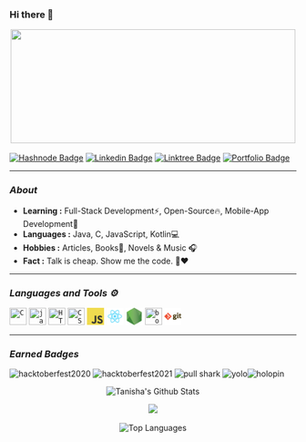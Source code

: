 ### Hi there 👋

<!--
**TANISHA3665/tanisha3665** is a ✨ _special_ ✨ repository because its `README.md` (this file) appears on your GitHub profile.

Here are some ideas to get you started:

- 🔭 I’m currently working on ...
- 🌱 I’m currently learning ...
- 👯 I’m looking to collaborate on ...
- 🤔 I’m looking for help with ...
- 💬 Ask me about ...
- 📫 How to reach me: ...
- 😄 Pronouns: ...
- ⚡ Fun fact: ...
-->



<p align="center">
  <img width="500" height="200" src="https://user-images.githubusercontent.com/62883463/236630159-7f62b826-c938-4f0f-aa38-fe7b7fbe0e9f.gif">
</p>

 [![Hashnode Badge](https://img.shields.io/badge/-tanisha-03a9f4?style=flat-square&logo=Hashnode&logoColor=white&link=https://tanishaaaa.hashnode.dev/)](https://tanishaaaa.hashnode.dev/)  [![Linkedin Badge](https://img.shields.io/badge/-tanisha-darkblue?style=flat-square&logo=Linkedin&logoColor=white&link=https://www.linkedin.com/in/tanisha-jaiswal-3547681a9/)](https://www.linkedin.com/in/tanisha-jaiswal-3547681a9/)  [![Linktree Badge](https://img.shields.io/badge/-tanisha-pink?style=flat-square&logo=Linktree&logoColor=black&link=https://linktr.ee/tanisha3665)](https://linktr.ee/tanisha3665)  [![Portfolio Badge](https://img.shields.io/badge/-tanisha.me-c14438?style=flat-square&logo=Browser&logoColor=white&link=https://TANISHA3665.github.io/)](https://TANISHA3665.github.io/) 

---------------------------------------------------------------------------------------------------------------------------------------------------------------------------------
### <i>About</i>
 
-  **Learning :** Full-Stack Development:zap:, Open-Source:fire:, Mobile-App Development📱	
-  **Languages :** Java, C, JavaScript, Kotlin💻
-  **Hobbies :** Articles, Books📕, Novels & Music :headphones:
-  **Fact :** Talk is cheap. Show me the code. 🎯:heart:

---------------------------------------------------------------------------------------------------------------------------------------------------------------------------------
### <i>Languages and Tools ⚙</i>
<code><img width="30px" height="30" src="https://raw.githubusercontent.com/jmnote/z-icons/master/svg/c.svg" title="C"></code>
<code><img width="30px" height="30" src="https://raw.githubusercontent.com/jmnote/z-icons/master/svg/java.svg" title="java"></code>
<code><img width="30px" height="30" src="https://upload.wikimedia.org/wikipedia/commons/thumb/6/61/HTML5_logo_and_wordmark.svg/2048px-HTML5_logo_and_wordmark.svg.png" title="HTML5"></code>
<code><img width="30px" height="30" src="https://upload.wikimedia.org/wikipedia/commons/thumb/d/d5/CSS3_logo_and_wordmark.svg/1200px-CSS3_logo_and_wordmark.svg.png" title="CSS3"></code>
<code><img width="30px" height="30" src="https://raw.githubusercontent.com/github/explore/80688e429a7d4ef2fca1e82350fe8e3517d3494d/topics/javascript/javascript.png" title="javascript"></code>
<code><img width="30px" height="30" src="https://raw.githubusercontent.com/github/explore/80688e429a7d4ef2fca1e82350fe8e3517d3494d/topics/react/react.png" title="react"></code>
<code><img width="30px" height="30" src="https://raw.githubusercontent.com/github/explore/80688e429a7d4ef2fca1e82350fe8e3517d3494d/topics/nodejs/nodejs.png" title="nodejs"></code>
<code><img width="30px" height="30" src="https://raw.githubusercontent.com/jmnote/z-icons/master/svg/bootstrap.svg" title="bootstrap"></code>
<code><img width="30px" height="30" src="https://raw.githubusercontent.com/github/explore/80688e429a7d4ef2fca1e82350fe8e3517d3494d/topics/git/git.png" title="git"></code>

---------------------------------------------------------------------------------------------------------------------------------------------------------------------------------
### <i>Earned Badges</i>

<img src="https://res.cloudinary.com/practicaldev/image/fetch/s--ipK3ZYfm--/c_limit,f_auto,fl_progressive,q_80,w_375/https://dev-to-uploads.s3.amazonaws.com/uploads/badge/badge_image/80/hacktoberfest2020-badge_2.png" alt="hacktoberfest2020" width="100" height="100"> <img src="https://res.cloudinary.com/practicaldev/image/fetch/s--cm4PWdMq--/c_limit,f_auto,fl_progressive,q_80,w_375/https://dev-to-uploads.s3.amazonaws.com/uploads/badge/badge_image/131/hacktoberfest-2021-badge.png" alt="hacktoberfest2021" width="100" height="100"> <img src="https://github.githubassets.com/images/modules/profile/achievements/pull-shark-default.png" alt="pull shark" width="100" height="100"> <img src="https://github.githubassets.com/images/modules/profile/achievements/yolo-default.png" alt="yolo" width="100" height="100"><img src="https://www.holopin.io/_next/image?url=https%3A%2F%2Fassets.holopin.io%2FeyJidWNrZXQiOiJob2xvcGluLWFzc2V0cyIsImtleSI6ImFzc2V0cy9jbDhlcTN6OWMwMzU3MDlsM2Z4OTluOHg2IiwiZWRpdHMiOnsicm90YXRlIjpudWxsfX0%3D&w=1920&q=75" alt="holopin" width="100" height="100">

<p align="center">
  <img alt="Tanisha's Github Stats" src="https://github-readme-stats.vercel.app/api?username=TANISHA3665&show_icons=true&theme=gotham">
</p>

<p align="center">
  <img alig src="https://github-profile-trophy.vercel.app/?username=TANISHA3665&&row=2&column=4&theme=juicyfresh" />
</p>

<p align="center">
  <img alt="Top Languages" src="https://github-readme-stats.vercel.app/api/top-langs/?username=TANISHA3665&show_icons=true&theme=gotham">
</p>

<!-- <p align="center">
  <img width="200" height="100" src="https://math.sun.ac.za/prodinger/thanks.gif">
</p> -->

